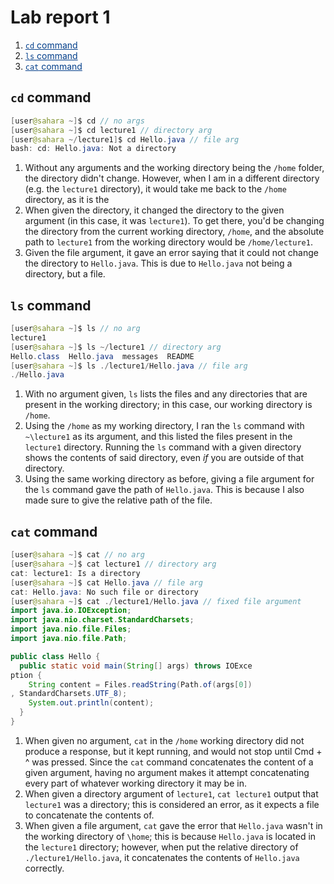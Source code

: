 
# Lab report 1
1. <a href="https://alexavndra.github.io/cse15l-lab-reports/lab1#cd-command" style="color:#023e8a;"><code>cd</code> command</a>
2. <a href="https://alexavndra.github.io/cse15l-lab-reports/lab1#ls-command" style="color:#023e8a;"><code>ls</code> command</a>
3. <a href="https://alexavndra.github.io/cse15l-lab-reports/lab1#cat-command" style="color:#023e8a;"><code>cat</code> command</a>

## `cd` command
``` java
[user@sahara ~]$ cd // no args
[user@sahara ~]$ cd lecture1 // directory arg
[user@sahara ~/lecture1]$ cd Hello.java // file arg
bash: cd: Hello.java: Not a directory
```
1. Without any arguments and the working directory being the `/home` folder, the directory didn't change. However, when I am in a different directory (e.g. the `lecture1` directory), it would take me back to the `/home` directory, as it is the 
2. When given the directory, it changed the directory to the given argument (in this case, it was `lecture1`). To get there, you'd be changing the directory from the current working directory, `/home`, and the absolute path to `lecture1` from the working directory would be `/home/lecture1`. 
3. Given the file argument, it gave an error saying that it could not change the directory to `Hello.java`. This is due to `Hello.java` not being a directory, but a file. 

## `ls` command
``` java
[user@sahara ~]$ ls // no arg
lecture1
[user@sahara ~]$ ls ~/lecture1 // directory arg
Hello.class  Hello.java  messages  README
[user@sahara ~]$ ls ./lecture1/Hello.java // file arg
./Hello.java
```
1. With no argument given, `ls` lists the files and any directories that are present in the working directory; in this case, our working directory is `/home`.
2. Using the `/home` as my working directory, I ran the `ls` command with `~\lecture1` as its argument, and this listed the files present in the `lecture1` directory. Running the `ls` command with a given directory shows the contents of said directory, even *if* you are outside of that directory.
3. Using the same working directory as before, giving a file argument for the `ls` command gave the path of `Hello.java`. This is because I also made sure to give the relative path of the file. 

## `cat` command
``` java
[user@sahara ~]$ cat // no arg
[user@sahara ~]$ cat lecture1 // directory arg
cat: lecture1: Is a directory
[user@sahara ~]$ cat Hello.java // file arg
cat: Hello.java: No such file or directory
[user@sahara ~]$ cat ./lecture1/Hello.java // fixed file argument
import java.io.IOException;
import java.nio.charset.StandardCharsets;
import java.nio.file.Files;
import java.nio.file.Path;

public class Hello {
  public static void main(String[] args) throws IOExce
ption {
    String content = Files.readString(Path.of(args[0])
, StandardCharsets.UTF_8);    
    System.out.println(content);
  }
}
```
1. When given no argument, `cat` in the `/home` working directory did not produce a response, but it kept running, and would not stop until Cmd + ^ was pressed. Since the `cat` command concatenates the content of a given argument, having no argument makes it attempt concatenating every part of whatever working directory it may be in.
2. When given a directory argument of `lecture1`, `cat lecture1` output that `lecture1` was a directory; this is considered an error, as it expects a file to concatenate the contents of. 
3. When given a file argument, `cat` gave the error that `Hello.java` wasn't in the working directory of `\home`; this is because `Hello.java` is located in the `lecture1` directory; however, when put the relative directory of `./lecture1/Hello.java`, it concatenates the contents of `Hello.java` correctly.
